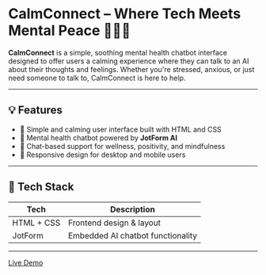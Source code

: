 # CalmConnect – Where Tech Meets Mental Peace 🧘‍♀️💬

**CalmConnect** is a simple, soothing mental health chatbot interface designed to offer users a calming experience where they can talk to an AI about their thoughts and feelings. Whether you're stressed, anxious, or just need someone to talk to, CalmConnect is here to help.

---

## 💡 Features

- 🌿 Simple and calming user interface built with HTML and CSS
- 🤖 Mental health chatbot powered by **JotForm AI**
- 💬 Chat-based support for wellness, positivity, and mindfulness
- 📱 Responsive design for desktop and mobile users

---

## 🔧 Tech Stack

| Tech        | Description                     |
|-------------|---------------------------------|
| HTML + CSS  | Frontend design & layout        |
| JotForm     | Embedded AI chatbot functionality |

---

[Live Demo](https://manjari-sharma.github.io/CalmConnect-Where-Tech-meets-Mental-Peace/)
